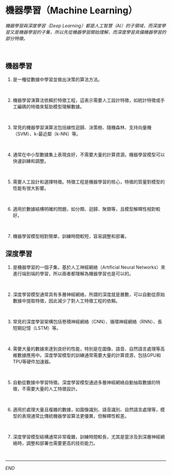 # 機器學習（Machine Learning）

_機器學習與深度學習（Deep Learning）都是人工智慧（AI）的子領域，而深度學習又是機器學習的子集，所以先從機器學習開始理解，而深度學習具備機器學習的部分特徵。_

<br>

## 機器學習

1. 是一種從數據中學習並做出決策的算法方法。

<br>

2. 機器學習演算法依賴於特徵工程，這表示需要人工設計特徵，如統計特徵或手工編碼的特徵來幫助模型理解數據。

<br>

3. 常見的機器學習演算法包括線性迴歸、決策樹、隨機森林、支持向量機（SVM）、k-最近鄰（k-NN）等。

<br>

4. 通常在中小型數據集上表現良好，不需要大量的計算資源。機器學習模型可以快速訓練和調整。

<br>

5. 需要人工設計和選擇特徵。特徵工程是機器學習的核心，特徵的質量對模型的性能有很大影響。

<br>

6. 適用於數據結構明確的問題，如分類、迴歸、聚類等，且模型解釋性相對較好。

<br>

7. 機器學習模型相對簡單，訓練時間較短，容易調整和部署。

## 深度學習

1. 是機器學習的一個子集，基於人工神經網絡（Artificial Neural Networks）來進行端到端的學習，所以兩者都理解為機器學習也是可以的。

<br>

2. 深度學習模型通常具有多層神經網絡，所謂的深度就是層數，可以自動從原始數據中提取特徵，因此減少了對人工特徵工程的依賴。

<br>

3. 常見的深度學習架構包括卷積神經網絡（CNN）、循環神經網絡（RNN）、長短期記憶（LSTM）等。

<br>

4. 需要大量的數據來達到良好的性能，特別是在圖像、語音、自然語言處理等高維數據應用中。深度學習模型的訓練通常需要大量的計算資源，包括GPU和TPU等硬件加速器。

<br>

5. 自動從數據中學習特徵。深度學習模型通過多層神經網絡自動抽取數據的特徵，不需要大量的人工特徵設計。

<br>

6. 適用於處理大量且複雜的數據，如圖像識別、語音識別、自然語言處理等，模型的表現通常比傳統機器學習算法更優異，但解釋性較差。

<br>

7. 深度學習模型結構通常非常複雜，訓練時間較長，尤其是當涉及到深層神經網絡時，調整和部署也需要更高的技術能力。

<br>

___

_END_